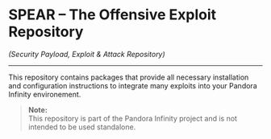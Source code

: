 # SPEAR – The Offensive Exploit Repository 
*(Security Payload, Exploit & Attack Repository)*

---
This repository contains packages that provide all necessary installation and configuration instructions to integrate many exploits into your Pandora Infinity environement.


> **Note:**  
> This repository is part of the Pandora Infinity project and is not intended to be used standalone.
